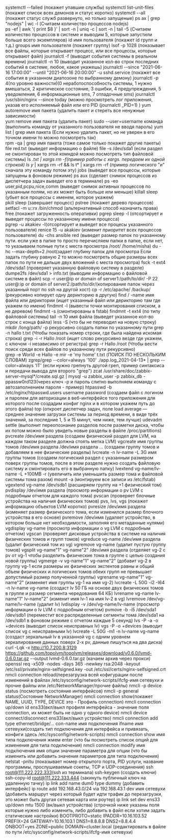 
systemctl --failed (покажет упавшие службы) 
systemctl list-unit-files (покажет список всех демонов и статус коротко) 
systemctl --all (покажет статус служб развернуто, но только запущеные)
ps ax | grep "nodejs" | wc -l (Считаем количество процессов nodejs)  
ps -ef | awk '{ print $8 }' | sort -n | uniq -c | sort -n | tail -5 (Считаем количество процессов в системе и выводим 5, которые запустили больше всего экземпляров)
id имя пользователя (покажет id групп и т.д.) 
groups имя пользователя (покажет группу) 
lsof -p 1028 (показывает все файлы, которые открывает процесс, или все процессы, которые открывают файл)
journalctl -f (выводит события системы в реальном времени) 
journalctl -n 10 (выводит указанное кол-во строк последних событий в системе, любое, какое укажешь)
journalctl --since "2021-06-16 17:00:00" --until "2021-06-16 20:00:00" -u sshd.service (покажет все события в указанном диапозоне по выбранному демону) 
journalctl -p 4(по уровню важности)(0 неработоспособность системы, 1 нужно вмешаться, 2 критическое состояние, 3 ошибки, 4 предупреждения, 5 уведомления, 6 информационные sms, 7 отладочные sms)
journalctl /usr/sbin/nginx --since today (можно просмотреть лог приложения, указав его исполняемый файл или его PID (journalctl _PID=1) )
yum autoremove имя пакета (удалить пакет и стереть все ненужные зависимости)  
yum remove имя пакета (удалить пакет) 
sudo --user=username команда (выполнить команду от указанного пользователя не вводя пароль)
yum list | grep имя пакета (Если нужно удалить пакет, но не уверен в его точном имени то можно посмотреть так)  
rpm -qa | grep имя пакета (тоже самое только покажет другие пакеты)
file red.txt (выведет информацию о файле) 
file -s /dev/sda1 (если раздел не смонтирован то этой комндой можно посмотреть тип файловой системы) 
ls *.txt | xargs rm -f(пример работы с xargs. передаем их одной строкой) 
ls y* | xargs rm -rf && ls t* | xargs rm -rf (пример логического "и" сначала эту команду потом эту)
jobs (выведет все процессы, которые запущены в фоновом режиме) 
ps aux (сделает снимок процессов из диспетчера задач выведет его в терминале) 
ps -eo user,pid,pcpu,nice,comm (выведет снимок активных процессов по указанным полям, но их может быть больше или меньше)
killall sleep (убьет все процессы с именем, которое укажем)  
pkill sleep (завершает процесс)
pstree (покажет дерево процессов)
setfacl -m u::rx /bin/chmod (альтернативный способ назначить права) 
free (покажет загруженность оперативки)
pgrep sleep -l (отсортирует и выведет процессы по указанному имени процесса)  
pgrep -u akakiev -l(отсортирует и выведет все процесы указанного пользователя) 
renice 15 -u akakiev (изменит приоритет всех процессов пользователя)
du -chs ansible red (выведет размер папок по указанному пути. если уже в папке то просто перечисляем папки в папке, если нет, то указываем полные пути с места просмотра /root/ /home/misha)
du -hс --max-depth=2 /root(задает глубину папок для просмотра Если задать глубину равную 2 то можно посмотреть общие размеры всех папок по пути не дальше двух вложений с места просмотра)
fsck -t ext4 /dev/sda1 (проверяет указанную файловую систему в разделе)  
dumpe2fs /dev/sda1 > info.txt (выводим информацию о файловой системе в файл)
scp -r user@ip or domain of server1:/path/to/dir/ -P 22 user@:ip or domain of server2:/path/to/dir/(копирование папок через указанный порт по ssh на другой хост) 
cp -r /etc/apache/ /backup/ (рекурсивно копирует одну дерикторию в другую)
find / -name имя файла или дериктории (ищет указанный файл или дерикторию там где укажем по имени) 
findmnt -l (вывести точки монтирования списком, а не деревом) 
findmnt -s (смонтированы в fstab)
findmnt -t ext4 (по типу файловой системы)
tail -n 10 имя файла (выведет указанное кол-во строк с конца файла) 
less -S (что бы не переводил на новую строку) 
mkdir /long/path/ -p рекурсивно создать папки по указанному пути
grep -n hallo t.txt (Чтобы показать номер строки, где была найдена искомая строка) 
grep -i -r Hallo /root (ищет слово рекурсивно везде где укажем, с ключом -i независимо от регистра)
grep -r Hallo /root (Чтобы вести поиск среди всех файлов по указанному пути рекурсивно)  
grep -e World -e Hallo -e mir -e 'my home' t.txt (ПОИСК ПО НЕСКОЛЬКИМ СЛОВАМ)
zgrep/grep --color=always '100' ./app.log_2021-04-13* | grep --color=always 'IT' (если нужно грепнуть другой греп, пример синтаксиса и передачи вывода для второго "grep")
zcat /usr/share/doc/zabbix-server-mysql*/create.sql.gz | mysql -u zabbix_user -p zabbix_db -ppassw0rd123(через ключ -p и пароль слитно выполняем команду с автозаполнением пароля - пример)
htpasswd -b /etc/nginx/htpasswd.users username password (создаем файл с логином и паролем для авторизации в веб-интерфейсе того приложения для которого после создадим конфиг nginx и в котором укажем путь до этого файла)
top (откроет диспетчер задач, поле load average —  среднее значение загрузки системы за период времени, в виде трёх значений, за последние 1, 5 и 15 минут, чем ниже, тем лучше)
udevadm settle (выполнит переопознание разделов после разметки диска, чтобы их потом можно было увидеть новые разделы в файле /proc/partitions)
pvcreate /dev/имя раздела (создаем физический раздел для LVM, на каждом таком разделе должна стоять метка LVM) 
vgcreate имя группы томов /dev/имя раздела /dev/имя раздела ... (создаем группу томов и добавляем в нее физические разделы) 
lvcreate -n lv-name -L 3G имя группы томов (создаем логический раздел с указанным размером поверх группы томов, после в этом разделе нужно создать файловую систему и смонтировать его в выбранную папку) 
lvextend vg-name/lv-name -L +100MB -r (увеличить или уменьшить размер тома и файловой системы тома разом) 
mount -a (монтируем все записи из /etc/fstab) 
vgextend vg-name /dev/sdb1 (расширяем группу на +1 физический том)
pvdisplay /dev/имя раздела (просмотр информации о pv LVM с подробным отчетом для каждого тома) 
pvscan (проверяет блочные устройства на наличия физических томов) 
pvs, lvs, vgs (покажет информацию объектов LVM коротко)
pvresize /dev/имя раздела (изменяет размер физического тома, если изменился размер блочного устройства в его основе) 
pvremove /dev/имя (удаляет устройство, в котором больше нет необходимости, заполняя его метаданные нулями)
vgdisplay vg-name (просмотр информации о vg LVM с подробным отчетом) 
vgscan (проверяет дисковые устройства в системе на наличия физических томов и групп томов) 
vgreduce vg-name /dev/имя раздела (удалит физический том из vg)
vgremove vg-name (удалит пустую группу томов) 
vgsplit vg-name"1" vg-name"2" /dev/имя раздела (отделяет vg-2 с pv от vg-1 чтобы разделить физические тома в группе с целью создания новой группы)
vgmerge -v vg-name"1" vg-name"2" (добавит vg-2 в группу vg-1 если размеры их физических экстентов равны и общий объем физических и логических томов обеих групп не превышает допустимый размер полученной группы)
vgrename vg-name"1" vg-name"2" (изменяет имя группы vg-1 на имя vg-2) 
lvcreate -L 50G -i2 -I64 -n lv-name vg-name (создаст lv 50 ГБ на основе двух физических томов в группе и размер сегмента чередования 64 КБ)
lvrename vg-name lv-name"1" lv-name"2" (изменит имя lv-1 на имя lv-2 в vg) 
lvremove /dev/vg-name/lv-name (удалит lv) 
lvdisplay -v /dev/vg-name/lv-name (просмотр информации о lv LVM с подробным отчетом)
pvmove -b -i5 /dev/sda1 /dev/sdb1 (переместит все распределенные сегменты тома /dev/sda1 на /dev/sdb1 в фоновом режиме c отчетом каждые 5 секунд) 
lvs -P -a -o +devices (выводит список неисправных lv) 
vgs -P -o +devices (выводит список vg c неисправными lv) 
lvcreate -L 50G -m1 -n lv-name vg-name (создаст зеркальный lv в указанной vg с одним уровнем зеркалирования данных поверх 2-х pv, данные пишуться на два диска)
curl -Lqk -x http://10.7.200.8:3129 https://github.com/topolvm/topolvm/releases/download/v0.6.0/lvmd-0.6.0.tar.gz --output lvmd-0.6.0.tar.gz (качаем архив через прокси)
openssl req -x509 -nodes -days 365 -newkey rsa:2048 -keyout /etc/ssl/private/nginx-selfsigned.key -out /etc/ssl/certs/nginx-selfsigned.crt
nmcli connection reload(перезагрузка всей кофигурации после изменений в файлах /etc/sysconfig/network-scripts/ifcfg-имя сетевухи и прочие файлы или /etc/NetworkManager/прочие файлы)
nmcli -p device status (посмотреть состояние интерфейсов) 
nmcli -p general status(Состояние NetworkManager) 
nmcli connection show(покажет NAME, UUID, TYPE, DEVICE это - Профиль connection)
nmcli connection up/down id ens33(вкл/выкл профиля интерфейса - значение поля connection, их может быть не одно у одного device) 
nmcli device connect/disconnect ens33(вкл/выкл устройство)
nmcli connection add type ethernet/bridge/... con-name имя подключения ifname имя сетевухи(создать тип подключения для интерфейса и привязать, конфиги здесь /etc/sysconfig/network-scripts)
nmcli connection show имя типа подключения жмем enter (что бы посмотреть список опций для изменения для типа подключения) 
nmcli connection modify имя подключения имя опции значение параметра для опции (что бы изменить или добавить значения параметров для типа подключения)
netstat -pnltu (показывает номер открытого порта, PID услуги, название программы, прослушиваемые сокеты, TCP и UDP-соединения)
ssh root@111.222.222.333(ssh из терминала) 
ssh-keygen (создать ключи) 
ssh-copy-id root@111.222.333.444 (закинуть публичный ключ на удаленную тачку) 
ip link add name dum0 type dummy (добавить интерфейс)
ip route add 192.168.43.0/24 via 192.168.43.1 dev имя сетевухи (добавить маршрут через который будет идти трафик до перезагрузки, это может быть другая сетевая карта или роутер)
ip link set dev ens33 up/down mtu 1500 (вк/выкл устройства) (строчкой ниже указаны поля которые нужно либо изменить, либо добавить в файл если хотим задать статические настройки)
BOOTPROTO=static IPADDR=10.16.103.52 PREFIX=24 GATEWAY=10.16.103.1 DNS1=8.8.8.8 DNS2=8.8.4.4 ONBOOT=yes ZONE=public DOMAIN=cluster.local (редактировать в файле по пути /etc/sysconfig/network-scripts/ifcfg-имя сетевухи)